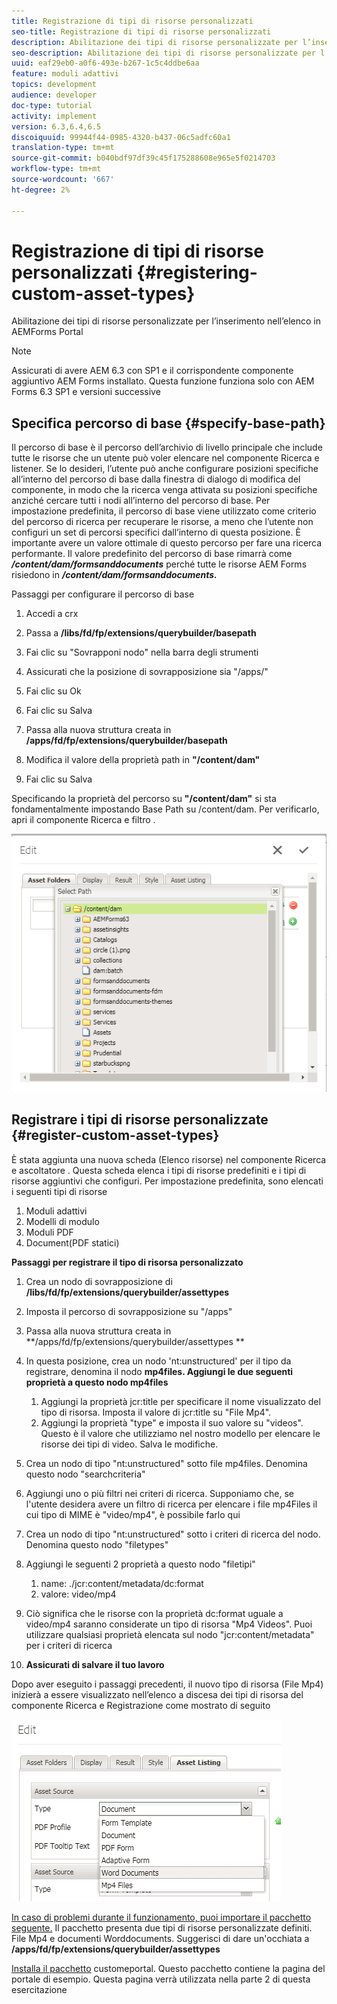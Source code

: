 ```yaml
---
title: Registrazione di tipi di risorse personalizzati
seo-title: Registrazione di tipi di risorse personalizzati
description: Abilitazione dei tipi di risorse personalizzate per l’inserimento nell’elenco in AEMForms Portal
seo-description: Abilitazione dei tipi di risorse personalizzate per l’inserimento nell’elenco in AEMForms Portal
uuid: eaf29eb0-a0f6-493e-b267-1c5c4ddbe6aa
feature: moduli adattivi
topics: development
audience: developer
doc-type: tutorial
activity: implement
version: 6.3,6.4,6.5
discoiquuid: 99944f44-0985-4320-b437-06c5adfc60a1
translation-type: tm+mt
source-git-commit: b040bdf97df39c45f175288608e965e5f0214703
workflow-type: tm+mt
source-wordcount: '667'
ht-degree: 2%

---
```



# Registrazione di tipi di risorse personalizzati {#registering-custom-asset-types}

Abilitazione dei tipi di risorse personalizzate per l’inserimento nell’elenco in AEMForms Portal

>[!NOTE]
>
>Assicurati di avere AEM 6.3 con SP1 e il corrispondente componente aggiuntivo AEM Forms installato. Questa funzione funziona solo con AEM Forms 6.3 SP1 e versioni successive

## Specifica percorso di base {#specify-base-path}

Il percorso di base è il percorso dell’archivio di livello principale che include tutte le risorse che un utente può voler elencare nel componente Ricerca e listener. Se lo desideri, l’utente può anche configurare posizioni specifiche all’interno del percorso di base dalla finestra di dialogo di modifica del componente, in modo che la ricerca venga attivata su posizioni specifiche anziché cercare tutti i nodi all’interno del percorso di base. Per impostazione predefinita, il percorso di base viene utilizzato come criterio del percorso di ricerca per recuperare le risorse, a meno che l’utente non configuri un set di percorsi specifici dall’interno di questa posizione. È importante avere un valore ottimale di questo percorso per fare una ricerca performante. Il valore predefinito del percorso di base rimarrà come **_/content/dam/formsanddocuments_** perché tutte le risorse AEM Forms risiedono in **_/content/dam/formsanddocuments._**

Passaggi per configurare il percorso di base

1. Accedi a crx
1. Passa a **/libs/fd/fp/extensions/querybuilder/basepath**

1. Fai clic su &quot;Sovrapponi nodo&quot; nella barra degli strumenti
1. Assicurati che la posizione di sovrapposizione sia &quot;/apps/&quot;
1. Fai clic su Ok
1. Fai clic su Salva
1. Passa alla nuova struttura creata in **/apps/fd/fp/extensions/querybuilder/basepath**

1. Modifica il valore della proprietà path in **&quot;/content/dam&quot;**
1. Fai clic su Salva

Specificando la proprietà del percorso su **&quot;/content/dam&quot;** si sta fondamentalmente impostando Base Path su /content/dam. Per verificarlo, apri il componente Ricerca e filtro .

![basepath](assets/basepath.png)

## Registrare i tipi di risorse personalizzate {#register-custom-asset-types}

È stata aggiunta una nuova scheda (Elenco risorse) nel componente Ricerca e ascoltatore . Questa scheda elenca i tipi di risorse predefiniti e i tipi di risorse aggiuntivi che configuri. Per impostazione predefinita, sono elencati i seguenti tipi di risorse

1. Moduli adattivi
1. Modelli di modulo
1. Moduli PDF
1. Document(PDF statici)

**Passaggi per registrare il tipo di risorsa personalizzato**

1. Crea un nodo di sovrapposizione di **/libs/fd/fp/extensions/querybuilder/assettypes**

1. Imposta il percorso di sovrapposizione su &quot;/apps&quot;
1. Passa alla nuova struttura creata in **/apps/fd/fp/extensions/querybuilder/assettypes **

1. In questa posizione, crea un nodo &#39;nt:unstructured&#39; per il tipo da registrare, denomina il nodo **mp4files. Aggiungi le due seguenti proprietà a questo nodo mp4files**

   1. Aggiungi la proprietà jcr:title per specificare il nome visualizzato del tipo di risorsa. Imposta il valore di jcr:title su &quot;File Mp4&quot;.
   1. Aggiungi la proprietà &quot;type&quot; e imposta il suo valore su &quot;videos&quot;. Questo è il valore che utilizziamo nel nostro modello per elencare le risorse dei tipi di video. Salva le modifiche.

1. Crea un nodo di tipo &quot;nt:unstructured&quot; sotto file mp4files. Denomina questo nodo &quot;searchcriteria&quot;
1. Aggiungi uno o più filtri nei criteri di ricerca. Supponiamo che, se l&#39;utente desidera avere un filtro di ricerca per elencare i file mp4Files il cui tipo di MIME è &quot;video/mp4&quot;, è possibile farlo qui
1. Crea un nodo di tipo &quot;nt:unstructured&quot; sotto i criteri di ricerca del nodo. Denomina questo nodo &quot;filetypes&quot;
1. Aggiungi le seguenti 2 proprietà a questo nodo &quot;filetipi&quot;

   1. name: ./jcr:content/metadata/dc:format
   1. valore: video/mp4

1. Ciò significa che le risorse con la proprietà dc:format uguale a video/mp4 saranno considerate un tipo di risorsa &quot;Mp4 Videos&quot;. Puoi utilizzare qualsiasi proprietà elencata sul nodo &quot;jcr:content/metadata&quot; per i criteri di ricerca

1. **Assicurati di salvare il tuo lavoro**

Dopo aver eseguito i passaggi precedenti, il nuovo tipo di risorsa (File Mp4) inizierà a essere visualizzato nell’elenco a discesa dei tipi di risorsa del componente Ricerca e Registrazione come mostrato di seguito

![mp4files](assets/mp4files.png)

[In caso di problemi durante il funzionamento, puoi importare il pacchetto seguente.](assets/assettypeskt1.zip) Il pacchetto presenta due tipi di risorse personalizzate definiti. File Mp4 e documenti Worddocuments. Suggerisci di dare un&#39;occhiata a **/apps/fd/fp/extensions/querybuilder/assettypes**

[Installa il pacchetto](assets/customportalpage.zip) customeportal. Questo pacchetto contiene la pagina del portale di esempio. Questa pagina verrà utilizzata nella parte 2 di questa esercitazione

